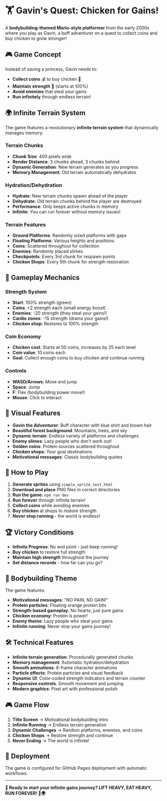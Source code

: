 # 🏋️ Gavin's Quest: Chicken for Gains!

A **bodybuilding-themed Mario-style platformer** from the early 2000s where you play as Gavin, a buff adventurer on a quest to collect coins and buy chicken to grow stronger!

## 🎮 **Game Concept**

Instead of saving a princess, Gavin needs to:
- **Collect coins** 💰 to buy chicken 🍗
- **Maintain strength** 💪 (starts at 100%)
- **Avoid enemies** that steal your gains
- **Run infinitely** through endless terrain!

## 🌍 **Infinite Terrain System**

The game features a revolutionary **infinite terrain system** that dynamically manages memory:

### **Terrain Chunks**
- **Chunk Size**: 400 pixels wide
- **Render Distance**: 3 chunks ahead, 3 chunks behind
- **Dynamic Generation**: New terrain generates as you progress
- **Memory Management**: Old terrain automatically dehydrates

### **Hydration/Dehydration**
- **Hydrate**: New terrain chunks spawn ahead of the player
- **Dehydrate**: Old terrain chunks behind the player are destroyed
- **Performance**: Only keeps active chunks in memory
- **Infinite**: You can run forever without memory issues!

### **Terrain Features**
- **Ground Platforms**: Randomly sized platforms with gaps
- **Floating Platforms**: Various heights and positions
- **Coins**: Scattered throughout for collection
- **Enemies**: Randomly placed slimes
- **Checkpoints**: Every 3rd chunk for respawn points
- **Chicken Shops**: Every 5th chunk for strength restoration

## 🎯 **Gameplay Mechanics**

### **Strength System**
- **Start**: 100% strength (green)
- **Coins**: +2 strength each (small energy boost)
- **Enemies**: -20 strength (they steal your gains!)
- **Cardio zones**: -15 strength (drains your gains!)
- **Chicken shop**: Restores to 100% strength

### **Coin Economy**
- **Chicken cost**: Starts at 50 coins, increases by 25 each level
- **Coin value**: 10 coins each
- **Goal**: Collect enough coins to buy chicken and continue running

### **Controls**
- **WASD/Arrows**: Move and jump
- **Space**: Jump
- **F**: Flex (bodybuilding power move!)
- **Mouse**: Click to interact

## 🎨 **Visual Features**

- **Gavin the Adventurer**: Buff character with blue shirt and brown hair
- **Beautiful forest background**: Mountains, trees, and sky
- **Dynamic terrain**: Endless variety of platforms and challenges
- **Enemy slimes**: Lazy people who don't work out!
- **Golden coins**: Protein sources scattered throughout
- **Chicken shops**: Your goal destinations
- **Motivational messages**: Classic bodybuilding quotes

## 🚀 **How to Play**

1. **Generate sprites** using `simple_sprite_test.html`
2. **Download and place** PNG files in correct directories
3. **Run the game**: `npm run dev`
4. **Run forever** through infinite terrain!
5. **Collect coins** while avoiding enemies
6. **Buy chicken** at shops to restore strength
7. **Never stop running** - the world is endless!

## 🏆 **Victory Conditions**

- **Infinite Progress**: No end point - just keep running!
- **Buy chicken** to restore full strength
- **Maintain high strength** throughout the journey
- **Set distance records** - how far can you go?

## 🎵 **Bodybuilding Theme**

The game features:
- **Motivational messages**: "NO PAIN, NO GAIN!"
- **Protein particles**: Floating orange protein bits
- **Strength-based gameplay**: No hearts, just pure gains
- **Chicken economy**: Protein is power!
- **Enemy theme**: Lazy people who steal your gains
- **Infinite running**: Never stop your gains journey!

## 🛠️ **Technical Features**

- **Infinite terrain generation**: Procedurally generated chunks
- **Memory management**: Automatic hydration/dehydration
- **Smooth animations**: 8-frame character animations
- **Particle effects**: Protein particles and visual feedback
- **Dynamic UI**: Color-coded strength indicators and terrain counter
- **Responsive controls**: Smooth movement and jumping
- **Modern graphics**: Pixel art with professional polish

## 🎮 **Game Flow**

1. **Title Screen** → Motivational bodybuilding intro
2. **Infinite Running** → Endless terrain generation
3. **Dynamic Challenges** → Random platforms, enemies, and coins
4. **Chicken Shops** → Restore strength and continue
5. **Never Ending** → The world is infinite!

## 🚀 **Deployment**

The game is configured for GitHub Pages deployment with automatic workflows.

---

**💪 Ready to start your infinite gains journey? LIFT HEAVY, EAT HEAVY, RUN FOREVER! 🍗🌍**
